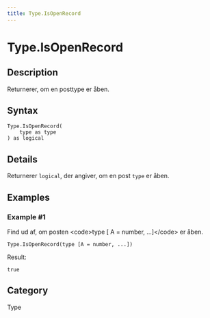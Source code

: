 ```yaml
---
title: Type.IsOpenRecord
---
```


# Type.IsOpenRecord


## Description

Returnerer, om en posttype er åben.


## Syntax

```powerquery
Type.IsOpenRecord(
    type as type
) as logical
```


## Details

Returnerer <code>logical</code>, der angiver, om en post <code>type</code> er åben.


## Examples

### Example #1 
Find ud af, om posten &lt;code&gt;type [ A = number, ...]&lt;/code&gt; er åben.
```powerquery
Type.IsOpenRecord(type [A = number, ...])
```

Result: 
```powerquery
true
```




## Category
Type
